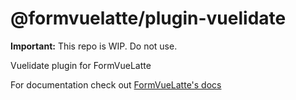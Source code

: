 # @formvuelatte/plugin-vuelidate

**Important:** This repo is WIP. Do not use.

Vuelidate plugin for FormVueLatte

For documentation check out [FormVueLatte's docs](https://github.com/vuelidate/formvuelatte)